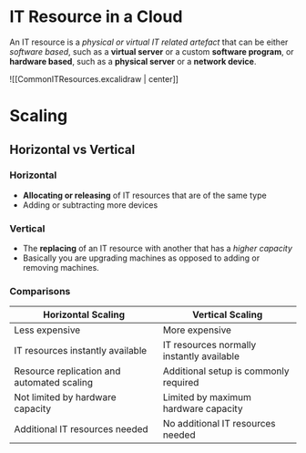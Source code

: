 # IT Resource in a Cloud

An IT resource is a *physical or virtual IT related artefact* that can be either *software based*, such as a **virtual server** or a custom **software program**, or **hardware based**, such as a **physical server** or a **network device**.

![[CommonITResources.excalidraw | center]]

# Scaling

## Horizontal vs Vertical

### Horizontal
- **Allocating or releasing** of IT resources that are of the same type 
- Adding or subtracting more devices

### Vertical
- The **replacing** of an IT resource with another that has a *higher capacity*
- Basically you are upgrading machines as opposed to adding or removing machines.

### Comparisons

| Horizontal Scaling                         | Vertical Scaling                          |
| ------------------------------------------ | ----------------------------------------- |
| Less expensive                             | More expensive                            |
| IT resources instantly available           | IT resources normally instantly available |
| Resource replication and automated scaling | Additional setup is commonly required     |
| Not limited by hardware capacity           | Limited by maximum hardware capacity      |
| Additional IT resources needed             | No additional IT resources needed         |

